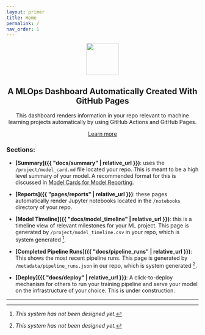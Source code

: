 ```yaml
---
layout: primer
title: Home
permalink: /
nav_order: 1
---
```


<center>
    <img src="https://ghicons.github.com/assets/images/light/Pull%20Request.png" alt="" 
width="84" height="84" />
    <h2>A MLOps Dashboard Automatically Created With GitHub Pages</h2>
    <p>This dashboard renders information in your repo relevant to machine learning projects automatically by using GitHub Actions and GitHub Pages.</p>
    <a href="">Learn more</a>
</center>

### Sections:

- **[Summary]({{ "docs/summary" | relative_url }})**: uses the `/project/model_card.md` file located your repo.  This is meant to be a high level summary of your model.  A recommended format for this is discussed in [Model Cards for Model Reporting](https://arxiv.org/pdf/1810.03993.pdf).

- **[Reports]({{ "pages/reports" | relative_url }})**: these pages automatically render Jupyter notebooks located in the `/notebooks` directory of your repo.

- **[Model Timeline]({{ "docs/model_timeline" | relative_url }})**:  this is a timeline view of relevant milestones for your ML project.  This page is generated by `/project/model_timeline.csv` in your repo, which is system generated [^1].

- **[Completed Pipeline Runs]({{ "docs/pipeline_runs" | relative_url }})**:  This shows the most recent pipeline runs.  This page is generated by `/metadata/pipeline_runs.json` in our repo, which is system generated [^1].

- **[Deploy]({{ "docs/deploy" | relative_url }})**: A click-to-deploy mechanism for others to run your training pipeline and serve your model on the infrastructure of your choice.  This is under construction.

---

[^1]: *This system has not been designed yet.*